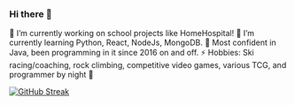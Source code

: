 ### Hi there 👋

🔭 I’m currently working on school projects like HomeHospital!
🌱 I’m currently learning Python, React, NodeJs, MongoDB.
💬 Most confident in Java, been programming in it since 2016 on and off.
⚡ Hobbies: Ski racing/coaching, rock climbing, competitive video games, various TCG, and programmer by night 🦉

[![GitHub Streak](https://github-readme-streak-stats.herokuapp.com/?user=liamandaidan)](https://git.io/streak-stats)


